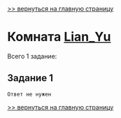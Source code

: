 [>> вернуться на главную страницу](https://github.com/BEPb/tryhackme/blob/master/README.md)

# Комната [Lian_Yu](https://tryhackme.com/r/room/lianyu) 

Всего 1 заданиe:
## Задание 1

```commandline
Ответ не нужен
```

[>> вернуться на главную страницу](https://github.com/BEPb/tryhackme/blob/master/README.md)